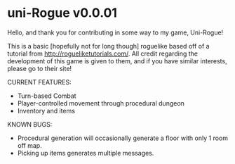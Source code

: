 # uni-Rogue v0.0.01

Hello, and thank you for contributing in some way to my game, Uni-Rogue!

This is a basic [hopefully not for long though] roguelike based off of a tutorial from http://rogueliketutorials.com/. All credit regarding the development of this game is given to them, and if you have similar interests, please go to their site!

CURRENT FEATURES:
- Turn-based Combat
- Player-controlled movement through procedural dungeon
- Inventory and items

KNOWN BUGS:
- Procedural generation will occasionally generate a floor with only 1 room off map.
- Picking up items generates multiple messages.
